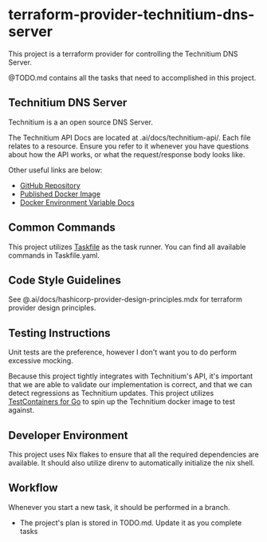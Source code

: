 # terraform-provider-technitium-dns-server
This project is a terraform provider for controlling the Technitium DNS Server.

@TODO.md contains all the tasks that need to accomplished in this project.

## Technitium DNS Server
Technitium is a an open source DNS Server.

The Technitium API Docs are located at .ai/docs/technitium-api/. Each file relates to a resource. Ensure you refer to it whenever you have questions about how the API works, or what the request/response body looks like.

Other useful links are below:
* [GitHub Repository](https://github.com/TechnitiumSoftware/DnsServer)
* [Published Docker Image](https://hub.docker.com/r/technitium/dns-server)
* [Docker Environment Variable Docs](https://raw.githubusercontent.com/TechnitiumSoftware/DnsServer/refs/heads/master/DockerEnvironmentVariables.md)

## Common Commands
This project utilizes [Taskfile](https://taskfile.dev) as the task runner. You can find all available commands in Taskfile.yaml.

## Code Style Guidelines
See @.ai/docs/hashicorp-provider-design-principles.mdx for terraform provider design principles.

## Testing Instructions
Unit tests are the preference, however I don't want you to do perform excessive mocking.

Because this project tightly integrates with Technitium's API, it's important that we are able to validate our implementation is correct, and that we can detect regressions as Technitium updates. This project utilizes [TestContainers for Go](https://golang.testcontainers.org) to spin up the Technitium docker image to test against.

## Developer Environment
This project uses Nix flakes to ensure that all the required dependencies are available. It should also utilize direnv to automatically initialize the nix shell.

## Workflow
Whenever you start a new task, it should be performed in a branch.

- The project's plan is stored in TODO.md. Update it as you complete tasks
